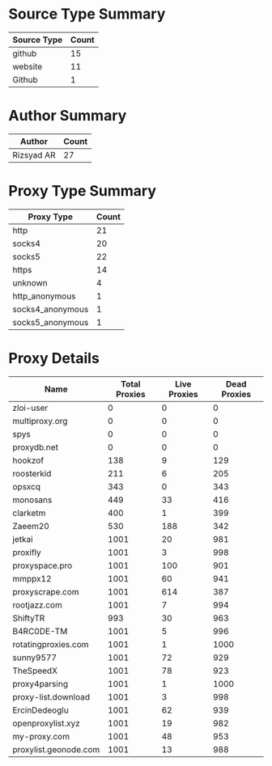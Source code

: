 # Source Type Summary

| Source Type | Count |
|-------------|-------|
| github | 15 |
| website | 11 |
| Github | 1 |


# Author Summary

| Author | Count |
|--------|-------|
| Rizsyad AR | 27 |


# Proxy Type Summary

| Proxy Type | Count |
|------------|-------|
| http | 21 |
| socks4 | 20 |
| socks5 | 22 |
| https | 14 |
| unknown | 4 |
| http_anonymous | 1 |
| socks4_anonymous | 1 |
| socks5_anonymous | 1 |


# Proxy Details

| Name | Total Proxies | Live Proxies | Dead Proxies |
|------|---------------|--------------|---------------|
| zloi-user | 0 | 0 | 0 |
| multiproxy.org | 0 | 0 | 0 |
| spys | 0 | 0 | 0 |
| proxydb.net | 0 | 0 | 0 |
| hookzof | 138 | 9 | 129 |
| roosterkid | 211 | 6 | 205 |
| opsxcq | 343 | 0 | 343 |
| monosans | 449 | 33 | 416 |
| clarketm | 400 | 1 | 399 |
| Zaeem20 | 530 | 188 | 342 |
| jetkai | 1001 | 20 | 981 |
| proxifly | 1001 | 3 | 998 |
| proxyspace.pro | 1001 | 100 | 901 |
| mmppx12 | 1001 | 60 | 941 |
| proxyscrape.com | 1001 | 614 | 387 |
| rootjazz.com | 1001 | 7 | 994 |
| ShiftyTR | 993 | 30 | 963 |
| B4RC0DE-TM | 1001 | 5 | 996 |
| rotatingproxies.com | 1001 | 1 | 1000 |
| sunny9577 | 1001 | 72 | 929 |
| TheSpeedX | 1001 | 78 | 923 |
| proxy4parsing | 1001 | 1 | 1000 |
| proxy-list.download | 1001 | 3 | 998 |
| ErcinDedeoglu | 1001 | 62 | 939 |
| openproxylist.xyz | 1001 | 19 | 982 |
| my-proxy.com | 1001 | 48 | 953 |
| proxylist.geonode.com | 1001 | 13 | 988 |

